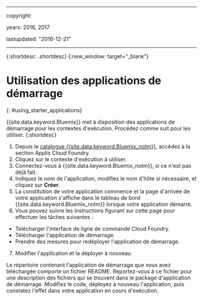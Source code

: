 ﻿---



copyright:

  years: 2016, 2017

lastupdated: "2016-12-21"

---


{:shortdesc: .shortdesc}
{:new_window: target="_blank"}


# Utilisation des applications de démarrage
{: #using_starter_applications}

{{site.data.keyword.Bluemix}} met à disposition des applications de démarrage pour les contextes d'exécution.
Procédez comme suit pour
les utiliser.
{:shortdesc}

1. Depuis le [catalogue {{site.data.keyword.Bluemix_notm}}](https://console.{DomainName}/catalog/), accédez à la section Applis Cloud Foundry. 
2. Cliquez sur le contexte d'exécution à utiliser.
3. Connectez-vous à {{site.data.keyword.Bluemix_notm}}, si ce n'est pas déjà fait.
4. Indiquez le nom de l'application, modifiez le nom d'hôte si nécessaire, et cliquez sur **Créer**.
5. La constitution de votre application commence et la page d'arrivée de votre application s'affiche dans le tableau de bord {{site.data.keyword.Bluemix_notm}} lorsque votre
application démarre.
6. Vous pouvez suivre les instructions figurant sur cette page pour effectuer les tâches suivantes :
  * Télécharger l'interface de ligne de commande Cloud Foundry.
  * Télécharger l'application de démarrage.
  * Prendre des mesures pour redéployer l'application de démarrage.
7. Modifier l'application et la déployer à nouveau.

Le répertoire contenant l'application de démarrage que vous avez téléchargée comporte un fichier README.  Reportez-vous à ce fichier pour une
description des fichiers qui se trouvent dans le package d'application de démarrage.  Modifiez le code, déployez à nouveau l'application, puis constatez
l'effet dans votre application en cours d'exécution.
